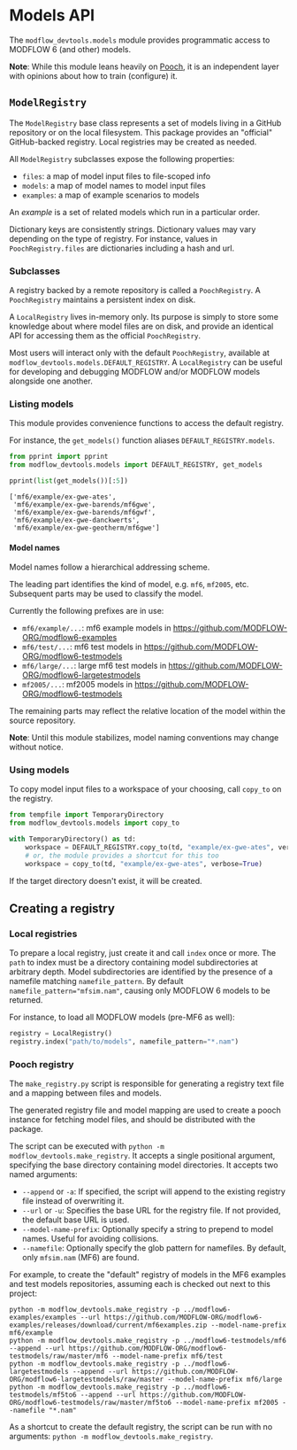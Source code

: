 # Models API

The `modflow_devtools.models` module provides programmatic access to MODFLOW 6 (and other) models.

**Note**: While this module leans heavily on [Pooch](https://www.fatiando.org/pooch/latest/index.html), it is an independent layer with opinions about how to train (configure) it.

## `ModelRegistry`

The `ModelRegistry` base class represents a set of models living in a GitHub repository or on the local filesystem. This package provides an "official" GitHub-backed registry. Local registries may be created as needed.

All `ModelRegistry` subclasses expose the following properties:

- `files`: a map of model input files to file-scoped info
- `models`: a map of model names to model input files
- `examples`: a map of example scenarios to models

An *example* is a set of related models which run in a particular order.

Dictionary keys are consistently strings. Dictionary values may vary depending on the type of registry. For instance, values in `PoochRegistry.files` are dictionaries including a hash and url.

### Subclasses

A registry backed by a remote repository is called a `PoochRegistry`. A `PoochRegistry` maintains a persistent index on disk. 

A `LocalRegistry` lives in-memory only. Its purpose is simply to store some knowledge about where model files are on disk, and provide an identical API for accessing them as the official `PoochRegistry`.

Most users will interact only with the default `PoochRegistry`, available at `modflow_devtools.models.DEFAULT_REGISTRY`. A `LocalRegistry` can be useful for developing and debugging MODFLOW and/or MODFLOW models alongside one another.

### Listing models

This module provides convenience functions to access the default registry.

For instance, the `get_models()` function aliases `DEFAULT_REGISTRY.models`.

```python
from pprint import pprint
from modflow_devtools.models import DEFAULT_REGISTRY, get_models

pprint(list(get_models())[:5])
```

```
['mf6/example/ex-gwe-ates',
 'mf6/example/ex-gwe-barends/mf6gwe',
 'mf6/example/ex-gwe-barends/mf6gwf',
 'mf6/example/ex-gwe-danckwerts',
 'mf6/example/ex-gwe-geotherm/mf6gwe']
```

#### Model names

Model names follow a hierarchical addressing scheme.

The leading part identifies the kind of model, e.g. `mf6`, `mf2005`, etc. Subsequent parts may be used to classify the model.

Currently the following prefixes are in use:

- `mf6/example/...`: mf6 example models in https://github.com/MODFLOW-ORG/modflow6-examples
- `mf6/test/...`: mf6 test models in https://github.com/MODFLOW-ORG/modflow6-testmodels
- `mf6/large/...`: large mf6 test models in https://github.com/MODFLOW-ORG/modflow6-largetestmodels
- `mf2005/...`: mf2005 models in https://github.com/MODFLOW-ORG/modflow6-testmodels

The remaining parts may reflect the relative location of the model within the source repository.

**Note**: Until this module stabilizes, model naming conventions may change without notice.

### Using models

To copy model input files to a workspace of your choosing, call `copy_to` on the registry.

```python
from tempfile import TemporaryDirectory
from modflow_devtools.models import copy_to

with TemporaryDirectory() as td:
    workspace = DEFAULT_REGISTRY.copy_to(td, "example/ex-gwe-ates", verbose=True)
    # or, the module provides a shortcut for this too
    workspace = copy_to(td, "example/ex-gwe-ates", verbose=True)
```

If the target directory doesn't exist, it will be created.

## Creating a registry

### Local registries

To prepare a local registry, just create it and call `index` once or more. The `path` to index must be a directory containing model subdirectories at arbitrary depth. Model subdirectories are identified by the presence of a namefile matching `namefile_pattern`. By default `namefile_pattern="mfsim.nam"`, causing only MODFLOW 6 models to be returned.

For instance, to load all MODFLOW models (pre-MF6 as well):

```python
registry = LocalRegistry()
registry.index("path/to/models", namefile_pattern="*.nam")
```

### Pooch registry

The `make_registry.py` script is responsible for generating a registry text file and a mapping between files and models.

The generated registry file and model mapping are used to create a pooch instance for fetching model files, and should be distributed with the package.

The script can be executed with `python -m modflow_devtools.make_registry`. It accepts a single positional argument, specifying the base directory containing model directories. It accepts two named arguments:

- `--append` or `-a`: If specified, the script will append to the existing registry file instead of overwriting it.
- `--url` or `-u`: Specifies the base URL for the registry file. If not provided, the default base URL is used.
- `--model-name-prefix`: Optionally specify a string to prepend to model names. Useful for avoiding collisions.
- `--namefile`: Optionally specify the glob pattern for namefiles. By default, only `mfsim.nam` (MF6) are found.

For example, to create the "default" registry of models in the MF6 examples and test models repositories, assuming each is checked out next to this project:

```shell
python -m modflow_devtools.make_registry -p ../modflow6-examples/examples --url https://github.com/MODFLOW-ORG/modflow6-examples/releases/download/current/mf6examples.zip --model-name-prefix mf6/example
python -m modflow_devtools.make_registry -p ../modflow6-testmodels/mf6 --append --url https://github.com/MODFLOW-ORG/modflow6-testmodels/raw/master/mf6 --model-name-prefix mf6/test
python -m modflow_devtools.make_registry -p ../modflow6-largetestmodels --append --url https://github.com/MODFLOW-ORG/modflow6-largetestmodels/raw/master --model-name-prefix mf6/large
python -m modflow_devtools.make_registry -p ../modflow6-testmodels/mf5to6 --append --url https://github.com/MODFLOW-ORG/modflow6-testmodels/raw/master/mf5to6 --model-name-prefix mf2005 --namefile "*.nam"
```

As a shortcut to create the default registry, the script can be run with no arguments: `python -m modflow_devtools.make_registry`.